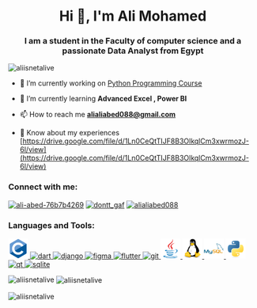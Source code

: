 <h1 align="center">Hi 👋, I'm Ali Mohamed</h1>
<h3 align="center">I am a student in the Faculty of computer science and a passionate Data Analyst from Egypt</h3>

<p align="left"> <img src="https://komarev.com/ghpvc/?username=aliisnetalive&label=Profile%20views&color=0e75b6&style=flat" alt="aliisnetalive" /> </p>

- 🔭 I’m currently working on [Python Programming Course](https://www.udacity.com/course/introduction-to-python--ud1110)

- 🌱 I’m currently learning **Advanced Excel , Power BI**

- 📫 How to reach me **alialiabed088@gmail.com**

- 📄 Know about my experiences [https://drive.google.com/file/d/1Ln0CeQtTIJF8B3OlkqlCm3xwrmozJ-6l/view](https://drive.google.com/file/d/1Ln0CeQtTIJF8B3OlkqlCm3xwrmozJ-6l/view)

<h3 align="left">Connect with me:</h3>
<p align="left">
<a href="https://linkedin.com/in/ali-abed-76b7b4269" target="blank"><img align="center" src="https://raw.githubusercontent.com/rahuldkjain/github-profile-readme-generator/master/src/images/icons/Social/linked-in-alt.svg" alt="ali-abed-76b7b4269" height="30" width="40" /></a>
<a href="https://instagram.com/dontt_gaf" target="blank"><img align="center" src="https://raw.githubusercontent.com/rahuldkjain/github-profile-readme-generator/master/src/images/icons/Social/instagram.svg" alt="dontt_gaf" height="30" width="40" /></a>
<a href="https://codeforces.com/profile/alialiabed088" target="blank"><img align="center" src="https://raw.githubusercontent.com/rahuldkjain/github-profile-readme-generator/master/src/images/icons/Social/codeforces.svg" alt="alialiabed088" height="30" width="40" /></a>
</p>

<h3 align="left">Languages and Tools:</h3>
<p align="left"> <a href="https://www.cprogramming.com/" target="_blank" rel="noreferrer"> <img src="https://raw.githubusercontent.com/devicons/devicon/master/icons/c/c-original.svg" alt="c" width="40" height="40"/> </a> <a href="https://dart.dev" target="_blank" rel="noreferrer"> <img src="https://www.vectorlogo.zone/logos/dartlang/dartlang-icon.svg" alt="dart" width="40" height="40"/> </a> <a href="https://www.djangoproject.com/" target="_blank" rel="noreferrer"> <img src="https://cdn.worldvectorlogo.com/logos/django.svg" alt="django" width="40" height="40"/> </a> <a href="https://www.figma.com/" target="_blank" rel="noreferrer"> <img src="https://www.vectorlogo.zone/logos/figma/figma-icon.svg" alt="figma" width="40" height="40"/> </a> <a href="https://flutter.dev" target="_blank" rel="noreferrer"> <img src="https://www.vectorlogo.zone/logos/flutterio/flutterio-icon.svg" alt="flutter" width="40" height="40"/> </a> <a href="https://git-scm.com/" target="_blank" rel="noreferrer"> <img src="https://www.vectorlogo.zone/logos/git-scm/git-scm-icon.svg" alt="git" width="40" height="40"/> </a> <a href="https://www.java.com" target="_blank" rel="noreferrer"> <img src="https://raw.githubusercontent.com/devicons/devicon/master/icons/java/java-original.svg" alt="java" width="40" height="40"/> </a> <a href="https://www.linux.org/" target="_blank" rel="noreferrer"> <img src="https://raw.githubusercontent.com/devicons/devicon/master/icons/linux/linux-original.svg" alt="linux" width="40" height="40"/> </a> <a href="https://www.mysql.com/" target="_blank" rel="noreferrer"> <img src="https://raw.githubusercontent.com/devicons/devicon/master/icons/mysql/mysql-original-wordmark.svg" alt="mysql" width="40" height="40"/> </a> <a href="https://www.python.org" target="_blank" rel="noreferrer"> <img src="https://raw.githubusercontent.com/devicons/devicon/master/icons/python/python-original.svg" alt="python" width="40" height="40"/> </a> <a href="https://www.qt.io/" target="_blank" rel="noreferrer"> <img src="https://upload.wikimedia.org/wikipedia/commons/0/0b/Qt_logo_2016.svg" alt="qt" width="40" height="40"/> </a> <a href="https://www.sqlite.org/" target="_blank" rel="noreferrer"> <img src="https://www.vectorlogo.zone/logos/sqlite/sqlite-icon.svg" alt="sqlite" width="40" height="40"/> </a> </p>

<p><img align="left" src="https://github-readme-stats.vercel.app/api/top-langs?username=aliisnetalive&show_icons=true&locale=en&layout=compact" alt="aliisnetalive" /></p>

<p>&nbsp;<img align="center" src="https://github-readme-stats.vercel.app/api?username=aliisnetalive&show_icons=true&locale=en" alt="aliisnetalive" /></p>

<p><img align="center" src="https://github-readme-streak-stats.herokuapp.com/?user=aliisnetalive&" alt="aliisnetalive" /></p>
